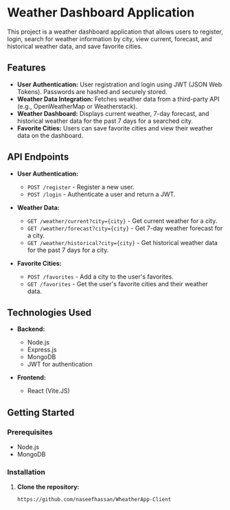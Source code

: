 # Weather Dashboard Application

This project is a weather dashboard application that allows users to register, login, search for weather information by city, view current, forecast, and historical weather data, and save favorite cities. 

## Features

- **User Authentication:** User registration and login using JWT (JSON Web Tokens). Passwords are hashed and securely stored.
- **Weather Data Integration:** Fetches weather data from a third-party API (e.g., OpenWeatherMap or Weatherstack).
- **Weather Dashboard:** Displays current weather, 7-day forecast, and historical weather data for the past 7 days for a searched city.
- **Favorite Cities:** Users can save favorite cities and view their weather data on the dashboard.

## API Endpoints

- **User Authentication:**
  - `POST /register` - Register a new user.
  - `POST /login` - Authenticate a user and return a JWT.

- **Weather Data:**
  - `GET /weather/current?city={city}` - Get current weather for a city.
  - `GET /weather/forecast?city={city}` - Get 7-day weather forecast for a city.
  - `GET /weather/historical?city={city}` - Get historical weather data for the past 7 days for a city.

- **Favorite Cities:**
  - `POST /favorites` - Add a city to the user's favorites.
  - `GET /favorites` - Get the user's favorite cities and their weather data.

## Technologies Used

- **Backend:**
  - Node.js
  - Express.js
  - MongoDB
  - JWT for authentication

- **Frontend:**
  - React (Vite.JS)

## Getting Started

### Prerequisites

- Node.js
- MongoDB

### Installation

1. **Clone the repository:**

   ```bash
   https://github.com/naseefhassan/WheatherApp-Client
